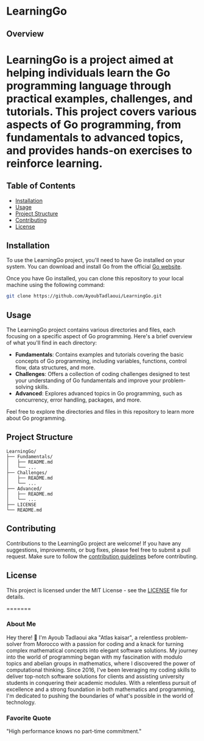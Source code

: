 # LearningGo

## Overview

# LearningGo is a project aimed at helping individuals learn the Go programming language through practical examples, challenges, and tutorials. This project covers various aspects of Go programming, from fundamentals to advanced topics, and provides hands-on exercises to reinforce learning.

## Table of Contents

- [Installation](#installation)
- [Usage](#usage)
- [Project Structure](#project-structure)
- [Contributing](#contributing)
- [License](#license)

## Installation

To use the LearningGo project, you'll need to have Go installed on your system. You can download and install Go from the official [Go website](https://golang.org/).

Once you have Go installed, you can clone this repository to your local machine using the following command:

```bash
git clone https://github.com/AyoubTadlaoui/LearningGo.git
```

## Usage

The LearningGo project contains various directories and files, each focusing on a specific aspect of Go programming. Here's a brief overview of what you'll find in each directory:

- **Fundamentals**: Contains examples and tutorials covering the basic concepts of Go programming, including variables, functions, control flow, data structures, and more.
- **Challenges**: Offers a collection of coding challenges designed to test your understanding of Go fundamentals and improve your problem-solving skills.
- **Advanced**: Explores advanced topics in Go programming, such as concurrency, error handling, packages, and more.

Feel free to explore the directories and files in this repository to learn more about Go programming.

## Project Structure

```
LearningGo/
├── Fundamentals/
│   ├── README.md
│   └── ...
├── Challenges/
│   ├── README.md
│   └── ...
├── Advanced/
│   ├── README.md
│   └── ...
├── LICENSE
└── README.md
```

## Contributing

Contributions to the LearningGo project are welcome! If you have any suggestions, improvements, or bug fixes, please feel free to submit a pull request. Make sure to follow the [contribution guidelines](CONTRIBUTING.md) before contributing.

## License

This project is licensed under the MIT License - see the [LICENSE](LICENSE) file for details.

=======

### About Me

Hey there! 👋 I'm Ayoub Tadlaoui aka "Atlas kaisar", a relentless problem-solver from Morocco with a passion for coding and a knack for turning complex mathematical concepts into elegant software solutions. My journey into the world of programming began with my fascination with modulo topics and abelian groups in mathematics, where I discovered the power of computational thinking. Since 2016, I've been leveraging my coding skills to deliver top-notch software solutions for clients and assisting university students in conquering their academic modules. With a relentless pursuit of excellence and a strong foundation in both mathematics and programming, I'm dedicated to pushing the boundaries of what's possible in the world of technology.

### Favorite Quote

"High performance knows no part-time commitment."
